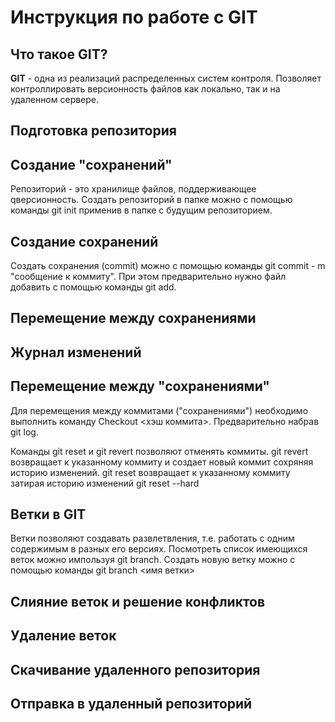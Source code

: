 # Инструкция по работе с GIT

## Что такое GIT?

**GIT** - одна из реализаций распределенных систем контроля. Позволяет контроллировать версионность файлов как локально, так и на удаленном сервере.

## Подготовка репозитория

## Создание "сохранений"
Репозиторий - это хранилище файлов, поддерживающее qверсионность. Создать репозиторий в папке можно с помощью команды git init применив в папке с будущим репозиторием.

## Создание сохранений 

Создать сохранения (commit) можно с помощью команды git commit - m "сообщение к коммиту". При этом предварительно нужно файл добавить с помощью команды git add. 

## Перемещение между сохранениями


## Журнал изменений 


## Перемещение между "сохранениями"

Для перемещения между коммитами ("сохранениями") необходимо выполнить команду Checkout <хэш коммита>. Предварительно набрав git log.

Команды git reset и git revert позволяют отменять коммиты. git revert возвращает к указанному коммиту и создает новый коммит сохряняя историю изменений. git reset возвращает к указанному коммиту затирая историю изменений git reset --hard


## Ветки в GIT

Ветки позволяют создавать развлетвления, т.е. работать с одним содержимым в разных его версиях. Посмотреть список имеющихся веток можно импользуя git branch.
Создать новую ветку можно с помощью команды git branch <имя ветки>

## Слияние веток и решение конфликтов

## Удаление веток

## Скачивание удаленного репозитория

## Отправка в удаленный репозиторий


